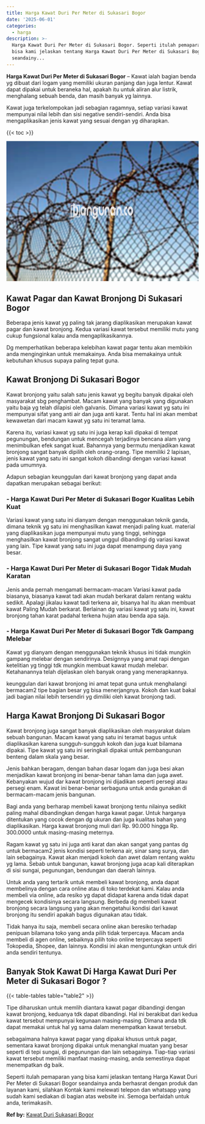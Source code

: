 ```yaml
---
title: Harga Kawat Duri Per Meter di Sukasari Bogor
date: '2025-06-01'
categories:
  - harga
description: >-
  Harga Kawat Duri Per Meter di Sukasari Bogor. Seperti itulah pemaparan yang
  bisa kami jelaskan tentang Harga Kawat Duri Per Meter di Sukasari Bogor
  seandainy...
---
```


**Harga Kawat Duri Per Meter di Sukasari Bogor** – Kawat ialah bagian benda yg dibuat dari logam yang memiliki ukuran panjang dan juga lentur. Kawat dapat dipakai untuk beraneka hal, apakah itu untuk aliran alur listrik, menghalang sebuah benda, dan masih banyak yg lainnya.

Kawat juga terkelompokan jadi sebagian ragamnya, setiap variasi kawat mempunyai nilai lebih dan sisi negative sendiri-sendiri. Anda bisa mengaplikasikan jenis kawat yang sesuai dengan yg diharapkan.

{{< toc >}}

![Harga Kawat Duri Per Meter di Sukasari Bogor](/images/jual-kawat-murah51.png)

## Kawat Pagar dan Kawat Bronjong Di Sukasari Bogor

Beberapa jenis kawat yg paling tak jarang diaplikasikan merupakan kawat pagar dan kawat bronjong. Kedua variasi kawat tersebut memiliki mutu yang cukup fungsional kalau anda mengaplikasikannya.

Dg memperhatikan beberapa kelebihan kawat pagar tentu akan membikin anda menginginkan untuk memakainya. Anda bisa memakainya untuk kebutuhan khusus supaya paling tepat guna.

## Kawat Bronjong Di Sukasari Bogor

Kawat bronjong yaitu salah satu jenis kawat yg begitu banyak dipakai oleh masyarakat sbg penghambat. Macam kawat yang banyak yang digunakan yaitu baja yg telah dilapisi oleh galvanis. Dimana variasi kawat yg satu ini mempunyai sifat yang anti air dan juga anti karat. Tentu hal ini akan membat kewawetan dari macam kawat yg satu ini teramat lama.

Karena itu, variasi kawat yg satu ini juga kerap kali dipakai di tempat pegunungan, bendungan untuk mencegah terjadinya bencana alam yang menimbulkan efek sangat kuat. Bahannya yang bermutu menjadikan kawat bronjong sangat banyak dipilih oleh orang-orang. Tipe memiliki 2 lapisan, jenis kawat yang satu ini sangat kokoh dibandingi dengan variasi kawat pada umumnya.

Adapun sebagian keunggulan dari kawat bronjong yang dapat anda dapatkan merupakan sebagai berikut:

### \- Harga Kawat Duri Per Meter di Sukasari Bogor Kualitas Lebih Kuat

Variasi kawat yang satu ini dianyam dengan menggunakan teknik ganda, dimana teknik yg satu ini menghasilkan kawat menjadi paling kuat. material yang diaplikasikan juga mempunyai mutu yang tinggi, sehingga menghasilkan kawat bronjong sangat unggul dibandingi dg variasi kawat yang lain. Tipe kawat yang satu ini juga dapat menampung daya yang besar.

### \- Harga Kawat Duri Per Meter di Sukasari Bogor Tidak Mudah Karatan

Jenis anda pernah mengamati bermacam-macam Variasi kawat pada biasanya, biasanya kawat tadi akan mudah berkarat dalam rentang waktu sedikit. Apalagi jikalau kawat tadi terkena air, bisanya hal itu akan membuat kawat Paling Mudah berkarat. Berlainan dg variasi kawat yg satu ini, kawat bronjong tahan karat padahal terkena hujan atau benda apa saja.

### \- Harga Kawat Duri Per Meter di Sukasari Bogor Tdk Gampang Melebar

Kawat yg dianyam dengan menggunakan teknik khusus ini tidak mungkin gampang melebar dengan sendirinya. Designnya yang amat rapi dengan ketelitian yg tinggi tdk mungkin membuat kawat mudah melebar. Ketahanannya telah dijelaskan oleh banyak orang yang menerapkannya.

keunggulan dari kawat bronjong ini amat tepat guna untuk menghalangi bermacam2 tipe bagian besar yg bisa menerjangnya. Kokoh dan kuat bakal jadi bagian nilai lebih tersendiri yg dimiliki oleh kawat bronjong tadi.

## Harga Kawat Bronjong Di Sukasari Bogor

Kawat bronjong juga sangat banyak diaplikasikan oleh masyarakat dalam sebuah bangunan. Macam kawat yang satu ini teramat bagus untuk diaplikasikan karena sungguh-sungguh kokoh dan juga kuat bilamana dipakai. Tipe kawat yg satu ini seringkali dipakai untuk pembangunan benteng dalam skala yang besar.

Jenis bahkan beragam, dengan bahan dasar logam dan juga besi akan menjadikan kawat bronjong ini benar-benar tahan lama dan juga awet. Kebanyakan wujud dar kawat bronjong ini dijadikan seperti persegi atau persegi enam. Kawat ini benar-benar serbaguna untuk anda gunakan di bermacam-macam jenis bangunan.

Bagi anda yang berharap membeli kawat bronjong tentu nilainya sedikit paling mahal dibandingkan dengan harga kawat pagar. Untuk harganya ditentukan yang cocok dengan dg ukuran dan juga kualitas bahan yang diaplikasikan. Harga kawat bronjong muli dari Rp. 90.000 hingga Rp. 300.0000 untuk masing-masing meternya.

Ragam kawat yg satu ini juga anti karat dan akan sangat yang pantas dg untuk bermacam2 jenis kondisi seperti terkena air, sinar sang surya, dan lain sebagainya. Kawat akan menjadi kokoh dan awet dalam rentang waktu yg lama. Sebab untuk bangunan, kawat bronjong juga acap kali diterapkan di sisi sungai, pegunungan, bendungan dan daerah lainnya.

Untuk anda yang tertarik untuk membeli kawat bronjong, anda dapat membelinya dengan cara online atau di toko terdekat kami. Kalau anda membeli via online, ada resiko yg dapat didapat karena anda tidak dapat mengecek kondisinya secara langsung. Berbeda dg membeli kawat bronjong secara langsung yang akan mengetahui kondisi dari kawat bronjong itu sendiri apakah bagus digunakan atau tidak.

Tidak hanya itu saja, membeli secara online akan beresiko terhadap penipuan bilamana toko yang anda pilih tidak terpercaya. Macam anda membeli di agen online, sebaiknya pilih toko online terpercaya seperti Tokopedia, Shopee, dan lainnya. Kondisi ini akan menguntungkan untuk diri anda sendiri tentunya.

## Banyak Stok Kawat Di Harga Kawat Duri Per Meter di Sukasari Bogor ?

{{< table-tables table="table2" >}}

Tipe diharuskan untuk memlih diantara kawat pagar dibandingi dengan kawat bronjong, keduanya tdk dapat dibandingi. Hal ini berakibat dari kedua kawat tersebut mempunyai kegunaan masing-masing. Dimana anda tdk dapat memakai untuk hal yg sama dalam menempatkan kawat tersebut.

sebagaimana halnya kawat pagar yang dipakai khusus untuk pagar, sementara kawat bronjong dipakai untuk menangkal muatan yang besar seperti di tepi sungai, di pegunungan dan lain sebagainya. Tiap-tiap variasi kawat tersebut memiliki manfaat masing-masing, anda semestinya dapat menempatkan dg baik.

Seperti itulah pemaparan yang bisa kami jelaskan tentang Harga Kawat Duri Per Meter di Sukasari Bogor seandainya anda berhasrat dengan produk dan layanan kami, silahkan Kontak kami melewati telepon dan whatsapp yang sudah kami sediakan di bagian atas website ini. Semoga berfaidah untuk anda, terimakasih.

**Ref by:** [Kawat Duri Sukasari Bogor](https://id.wikipedia.org/wiki/Kawat)
